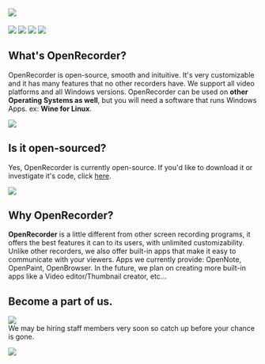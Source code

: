 
# <a href="https://github.com/Pronner/OpenRecorder/releases" alt="OpenRecorder"><img src="https://media.discordapp.net/attachments/916226674071339010/930345447179034634/ipiccy_image.png" /></a> 
<a href="https://github.com/Pronner/OpenRecorder/releases" alt="OpenRecorder"><img src="https://img.shields.io/github/downloads/Pronner/OpenRecorder/total?color=1&logo=github" /></a> <a href="https://discord.io/recorder" alt="OpenRecorder"><img src="https://img.shields.io/discord/897881158384234557?color=white&label=online&logo=discord&logoColor=white" /></a> <a href="https://twitter.com/@OpenRecorder" alt="OpenRecorder"><img src="https://img.shields.io/twitter/follow/OpenRecorder?style=social" /></a> <a href="" alt="OpenRecorder"><img src="https://img.shields.io/badge/platform-win--32%20%7C%20win--64-lightgrey" /></a> 

## What's OpenRecorder?
OpenRecorder is open-source, smooth and inituitive. It's very customizable and it has many features that no other recorders have. We support all video platforms and all Windows versions. OpenRecorder can be used on **other Operating Systems as well**, but you will need a software that runs Windows Apps. ex: **Wine for Linux**.

<a href="https://github.com/Pronner/OpenRecorder/releases" alt="OpenRecorder"><img src="https://media.discordapp.net/attachments/916226674071339010/930348516876886076/unknown.png?width=725&height=408" /></a>

## Is it open-sourced?
Yes, OpenRecorder is currently open-source. If you'd like to download it or investigate it's code, click [here](https://github.com/Pronner/OpenRecorder/tree/main/sourcecode/src_ORS).

<a href="https://github.com/Pronner/OpenRecorder/source/src_ORS" alt="OpenRecorder"><img src="https://media.discordapp.net/attachments/916226674071339010/930350107877060638/unknown.png?width=723&height=408" /></a>

## Why OpenRecorder?

**OpenRecorder** is a little different from other screen recording programs, it offers the best features it can to its users, with unlimited customizability. Unlike other recorders, we also offer built-in apps that make it easy to communicate with your viewers. Apps we currently provide: OpenNote, OpenPaint, OpenBrowser. In the future, we plan on creating more built-in apps like a Video editor/Thumbnail creator, etc...

## Become a part of us.

<a href="https://discord.io/recorder" alt="OpenRecorder"><img src="https://img.shields.io/discord/897881158384234557?color=white&label=Join%20Server&logo=discord&logoColor=white" /></a>\
We may be hiring staff members very soon so catch up before your chance is gone.

<a href="https://github.com/Pronner/OpenRecorder/source/src_ORS" alt="OpenRecorder"><img src="https://media.discordapp.net/attachments/916226674071339010/930350708803371028/unknown.png?width=502&height=408" /></a>
